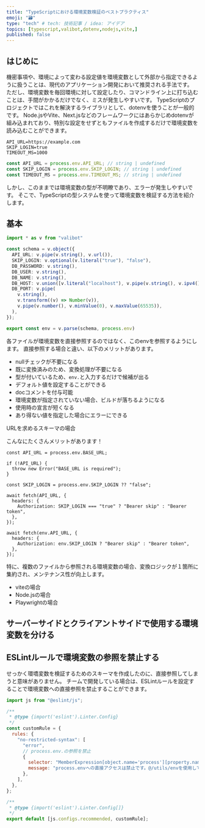 ```yaml
---
title: "TypeScriptにおける環境変数検証のベストプラクティス"
emoji: "🗃️"
type: "tech" # tech: 技術記事 / idea: アイデア
topics: [typescript,valibot,dotenv,nodejs,vite,]
published: false
---
```


## はじめに

機密事項や、環境によって変わる設定値を環境変数として外部から指定できるように扱うことは、現代のアプリケーション開発において推奨される手法です。
ただし、環境変数を毎回環境に対して設定したり、コマンドライン上に打ち込むことは、手間がかかるだけでなく、ミスが発生しやすいです。
TypeScriptのプロジェクトではこれを解決するライブラリとして、dotenvを使うことが一般的です。
Node.jsやVite、Next.jsなどのフレームワークにはあらかじめdotenvが組み込まれており、特別な設定をせずともファイルを作成するだけで環境変数を読み込むことができます。

```sh:.env
API_URL=https://example.com
SKIP_LOGIN=true
TIMEOUT_MS=1000
```

```ts
const API_URL = process.env.API_URL; // string | undefined
const SKIP_LOGIN = process.env.SKIP_LOGIN; // string | undefined
const TIMEOUT_MS = process.env.TIMEOUT_MS; // string | undefined
```

しかし、このままでは環境変数の型が不明瞭であり、エラーが発生しやすいです。
そこで、TypeScriptの型システムを使って環境変数を検証する方法を紹介します。

## 基本

```ts
import * as v from "valibot"

const schema = v.object({
  API_URL: v.pipe(v.string(), v.url()),
  SKIP_LOGIN: v.optional(v.literal("true"), "false"),
  DB_PASSWORD: v.string(),
  DB_USER: v.string(),
  DB_NAME: v.string(),
  DB_HOST: v.union([v.literal("localhost"), v.pipe(v.string(), v.ipv4())]),
  DB_PORT: v.pipe(
    v.string(),
    v.transform((v) => Number(v)),
    v.pipe(v.number(), v.minValue(0), v.maxValue(65535)),
  ),
});

export const env = v.parse(schema, process.env)
```

各ファイルが環境変数を直接参照するのではなく、このenvを参照するようにします。
直接参照する場合と違い、以下のメリットがあります。

- nullチェックが不要になる
- 既に変換済みのため、変換処理が不要になる
- 型が付いているため、`env.`と入力するだけで候補が出る
- デフォルト値を設定することができる
- docコメントを付与可能
- 環境変数が指定されていない場合、ビルドが落ちるようになる
- 使用時の宣言が短くなる
- あり得ない値を指定した場合にエラーにできる

URLを求めるスキーマの場合

こんなにたくさんメリットがあります！

```ts:before
const API_URL = process.env.BASE_URL;

if (!API_URL) {
  throw new Error("BASE_URL is required");
}

const SKIP_LOGIN = process.env.SKIP_LOGIN ?? "false";

await fetch(API_URL, {
  headers: {
    Authorization: SKIP_LOGIN === "true" ? "Bearer skip" : "Bearer token",
  },
});
```

```ts:after
await fetch(env.API_URL, {
  headers: {
    Authorization: env.SKIP_LOGIN ? "Bearer skip" : "Bearer token",
  },
});
```

特に、複数のファイルから参照される環境変数の場合、変換ロジックが１箇所に集約され、メンテナンス性が向上します。

- viteの場合
- Node.jsの場合
- Playwrightの場合

## サーバーサイドとクライアントサイドで使用する環境変数を分ける

## ESLintルールで環境変数の参照を禁止する

せっかく環墧変数を検証するためのスキーマを作成したのに、直接参照してしまうと意味がありません。
チームで開発している場合は、ESLintルールを設定することで環境変数への直接参照を禁止することができます。

```js:eslint.config.js
import js from "@eslint/js";

/**
 * @type {import('eslint').Linter.Config}
 */
const customRule = {
  rules: {
    "no-restricted-syntax": [
      "error",
      // process.env.の参照を禁止
      {
        selector: "MemberExpression[object.name='process'][property.name='env']",
        message: "process.envへの直接アクセスは禁止です。@/utils/envを使用してください。",
      },
    ],
  },
};

/**
 * @type {import('eslint').Linter.Config[]}
 */
export default [js.configs.recommended, customRule];

```

